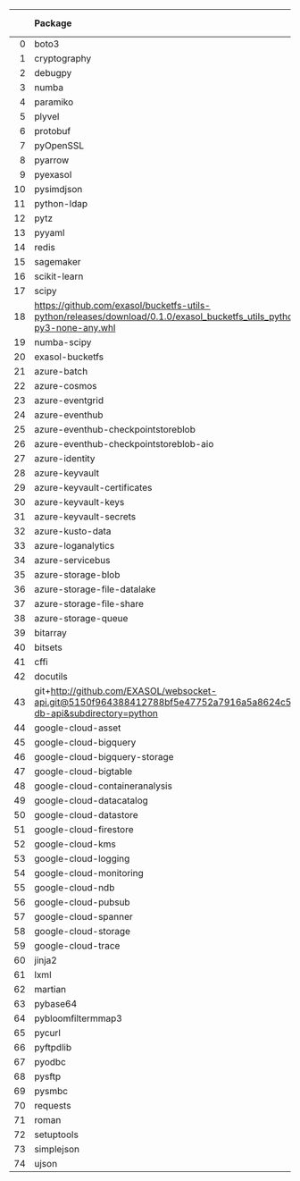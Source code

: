 <!-- markdown-link-check-disable -->

|    | Package                                                                                                                       | Version in 6.0.0     | Version in 6.1.0     | Status   |
|---:|:------------------------------------------------------------------------------------------------------------------------------|:---------------------|:---------------------|:---------|
|  0 | boto3                                                                                                                         | 1.20.37              | 1.26.125             | UPDATED  |
|  1 | cryptography                                                                                                                  | 39.0.1               | 40.0.2               | UPDATED  |
|  2 | debugpy                                                                                                                       | 1.5.1                | 1.6.7                | UPDATED  |
|  3 | numba                                                                                                                         | 0.55.0               | 0.57.0               | UPDATED  |
|  4 | paramiko                                                                                                                      | 2.9.2                | 3.1.0                | UPDATED  |
|  5 | plyvel                                                                                                                        | 1.4.0                | 1.5.0                | UPDATED  |
|  6 | protobuf                                                                                                                      | 3.19.5               | 3.20.3               | UPDATED  |
|  7 | pyOpenSSL                                                                                                                     | 23.0.0               | 23.1.1               | UPDATED  |
|  8 | pyarrow                                                                                                                       | 6.0.1                | 12.0.0               | UPDATED  |
|  9 | pyexasol                                                                                                                      | 0.23.3               | 0.25.2               | UPDATED  |
| 10 | pysimdjson                                                                                                                    | 4.0.3                | 5.0.2                | UPDATED  |
| 11 | python-ldap                                                                                                                   | 3.4.0                | 3.4.3                | UPDATED  |
| 12 | pytz                                                                                                                          | 2021.3               | 2023.3               | UPDATED  |
| 13 | pyyaml                                                                                                                        | 6.0                  | 5.4.1                | UPDATED  |
| 14 | redis                                                                                                                         | 4.5.3                | 4.5.4                | UPDATED  |
| 15 | sagemaker                                                                                                                     | 2.72.3               | 2.151.0              | UPDATED  |
| 16 | scikit-learn                                                                                                                  | 1.0.2                | 1.2.2                | UPDATED  |
| 17 | scipy                                                                                                                         | 1.6.2                | 1.10.1               | UPDATED  |
| 18 | https://github.com/exasol/bucketfs-utils-python/releases/download/0.1.0/exasol_bucketfs_utils_python-0.1.0-py3-none-any.whl   | No version specified |                      | REMOVED  |
| 19 | numba-scipy                                                                                                                   | 0.3.0                |                      | REMOVED  |
| 20 | exasol-bucketfs                                                                                                               |                      | 0.8.0                | NEW      |
| 21 | azure-batch                                                                                                                   | 11.0.0               | 11.0.0               |          |
| 22 | azure-cosmos                                                                                                                  | 4.2.0                | 4.2.0                |          |
| 23 | azure-eventgrid                                                                                                               | 4.7.1                | 4.7.1                |          |
| 24 | azure-eventhub                                                                                                                | 5.7.0                | 5.7.0                |          |
| 25 | azure-eventhub-checkpointstoreblob                                                                                            | 1.1.4                | 1.1.4                |          |
| 26 | azure-eventhub-checkpointstoreblob-aio                                                                                        | 1.1.4                | 1.1.4                |          |
| 27 | azure-identity                                                                                                                | 1.6.1                | 1.6.1                |          |
| 28 | azure-keyvault                                                                                                                | 4.1.0                | 4.1.0                |          |
| 29 | azure-keyvault-certificates                                                                                                   | 4.3.0                | 4.3.0                |          |
| 30 | azure-keyvault-keys                                                                                                           | 4.4.0                | 4.4.0                |          |
| 31 | azure-keyvault-secrets                                                                                                        | 4.3.0                | 4.3.0                |          |
| 32 | azure-kusto-data                                                                                                              | 2.3.2                | 2.3.2                |          |
| 33 | azure-loganalytics                                                                                                            | 0.1.1                | 0.1.1                |          |
| 34 | azure-servicebus                                                                                                              | 7.5.0                | 7.5.0                |          |
| 35 | azure-storage-blob                                                                                                            | 12.9.0               | 12.9.0               |          |
| 36 | azure-storage-file-datalake                                                                                                   | 12.5.0               | 12.5.0               |          |
| 37 | azure-storage-file-share                                                                                                      | 12.6.0               | 12.6.0               |          |
| 38 | azure-storage-queue                                                                                                           | 12.1.6               | 12.1.6               |          |
| 39 | bitarray                                                                                                                      | 2.3.5                | 2.3.5                |          |
| 40 | bitsets                                                                                                                       | 0.8.3                | 0.8.3                |          |
| 41 | cffi                                                                                                                          | 1.15.0               | 1.15.0               |          |
| 42 | docutils                                                                                                                      | 0.18.1               | 0.18.1               |          |
| 43 | git+http://github.com/EXASOL/websocket-api.git@5150f964388412788bf5e47752a7916a5a8624c5#egg=exasol-db-api&subdirectory=python | No version specified | No version specified |          |
| 44 | google-cloud-asset                                                                                                            | 3.7.1                | 3.7.1                |          |
| 45 | google-cloud-bigquery                                                                                                         | 2.32.0               | 2.32.0               |          |
| 46 | google-cloud-bigquery-storage                                                                                                 | 2.11.0               | 2.11.0               |          |
| 47 | google-cloud-bigtable                                                                                                         | 2.4.0                | 2.4.0                |          |
| 48 | google-cloud-containeranalysis                                                                                                | 2.6.3                | 2.6.3                |          |
| 49 | google-cloud-datacatalog                                                                                                      | 3.6.2                | 3.6.2                |          |
| 50 | google-cloud-datastore                                                                                                        | 1.15.3               | 1.15.3               |          |
| 51 | google-cloud-firestore                                                                                                        | 2.3.4                | 2.3.4                |          |
| 52 | google-cloud-kms                                                                                                              | 2.10.1               | 2.10.1               |          |
| 53 | google-cloud-logging                                                                                                          | 2.7.0                | 2.7.0                |          |
| 54 | google-cloud-monitoring                                                                                                       | 2.8.0                | 2.8.0                |          |
| 55 | google-cloud-ndb                                                                                                              | 1.11.1               | 1.11.1               |          |
| 56 | google-cloud-pubsub                                                                                                           | 2.9.0                | 2.9.0                |          |
| 57 | google-cloud-spanner                                                                                                          | 3.12.1               | 3.12.1               |          |
| 58 | google-cloud-storage                                                                                                          | 2.0.0                | 2.0.0                |          |
| 59 | google-cloud-trace                                                                                                            | 1.5.1                | 1.5.1                |          |
| 60 | jinja2                                                                                                                        | 3.0.3                | 3.0.3                |          |
| 61 | lxml                                                                                                                          | 4.9.1                | 4.9.1                |          |
| 62 | martian                                                                                                                       | 1.4                  | 1.4                  |          |
| 63 | pybase64                                                                                                                      | 1.2.1                | 1.2.1                |          |
| 64 | pybloomfiltermmap3                                                                                                            | 0.5.5                | 0.5.5                |          |
| 65 | pycurl                                                                                                                        | 7.44.1               | 7.44.1               |          |
| 66 | pyftpdlib                                                                                                                     | 1.5.6                | 1.5.6                |          |
| 67 | pyodbc                                                                                                                        | 4.0.32               | 4.0.32               |          |
| 68 | pysftp                                                                                                                        | 0.2.9                | 0.2.9                |          |
| 69 | pysmbc                                                                                                                        | 1.0.23               | 1.0.23               |          |
| 70 | requests                                                                                                                      | 2.27.1               | 2.27.1               |          |
| 71 | roman                                                                                                                         | 3.3                  | 3.3                  |          |
| 72 | setuptools                                                                                                                    | 65.5.1               | 65.5.1               |          |
| 73 | simplejson                                                                                                                    | 3.17.6               | 3.17.6               |          |
| 74 | ujson                                                                                                                         | 5.4.0                | 5.4.0                |          |